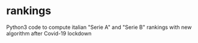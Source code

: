 # rankings
Python3 code to compute italian "Serie A" and "Serie B" rankings with new algorithm after Covid-19 lockdown 
